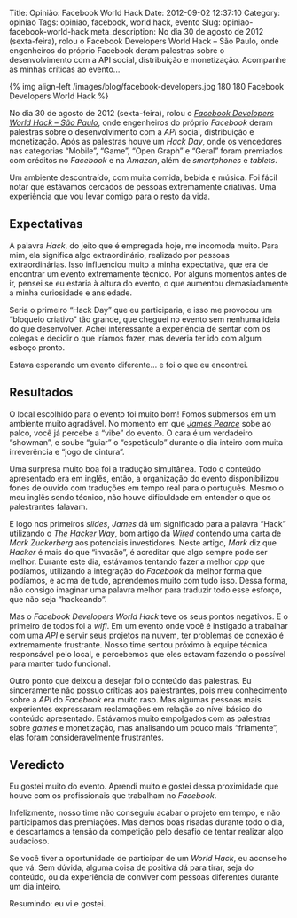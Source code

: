 Title: Opinião: Facebook World Hack
Date: 2012-09-02 12:37:10
Category: opiniao
Tags: opiniao, facebook, world hack, evento
Slug: opiniao-facebook-world-hack
meta_description: No dia 30 de agosto de 2012 (sexta-feira), rolou o Facebook Developers World Hack – São Paulo, onde engenheiros do próprio Facebook deram palestras sobre o desenvolvimento com a API social, distribuição e monetização. Acompanhe as minhas críticas ao evento...


{% img align-left /images/blog/facebook-developers.jpg 180 180 Facebook Developers World Hack %}

No dia 30 de agosto de 2012 (sexta-feira), rolou o [*Facebook Developers World Hack – São Paulo*][],
onde engenheiros do próprio *Facebook* deram palestras sobre o
desenvolvimento com a *API* social, distribuição e monetização. Após as
palestras houve um *Hack Day*, onde os vencedores nas categorias
“Mobile”, “Game”, “Open Graph” e “Geral” foram premiados com créditos no
*Facebook* e na *Amazon*, além de *smartphones* e *tablets*.

<!-- PELICAN_END_SUMMARY -->

Um ambiente descontraído, com muita comida, bebida e música. Foi fácil
notar que estávamos cercados de pessoas extremamente criativas. Uma
experiência que vou levar comigo para o resto da vida.


Expectativas
------------

A palavra *Hack*, do jeito que é empregada hoje, me incomoda muito. Para
mim, ela significa algo extraordinário, realizado por pessoas
extraordinárias. Isso influenciou muito a minha expectativa, que era de
encontrar um evento extremamente técnico. Por alguns momentos antes de
ir, pensei se eu estaria à altura do evento, o que aumentou
demasiadamente a minha curiosidade e ansiedade.

Seria o primeiro “Hack Day” que eu participaria, e isso me provocou um
“bloqueio criativo” tão grande, que cheguei no evento sem nenhuma ideia
do que desenvolver. Achei interessante a experiência de sentar com os
colegas e decidir o que iríamos fazer, mas deveria ter ido com algum
esboço pronto.

Estava esperando um evento diferente… e foi o que eu encontrei.


Resultados
----------

O local escolhido para o evento foi muito bom! Fomos submersos em um
ambiente muito agradável. No momento em que [*James Pearce*][] sobe ao
palco, você já percebe a “vibe” do evento. O cara é um verdadeiro
“showman”, e soube “guiar” o “espetáculo” durante o dia inteiro com
muita irreverência e “jogo de cintura”.

Uma surpresa muito boa foi a tradução simultânea. Todo o conteúdo
apresentado era em inglês, então, a organização do evento disponibilizou
fones de ouvido com traduções em tempo real para o português. Mesmo o
meu inglês sendo técnico, não houve dificuldade em entender o que os
palestrantes falavam.

E logo nos primeiros *slides*, *James* dá um significado para a palavra
“Hack” utilizando o [*The Hacker Way*][], bom artigo da [*Wired*][]
contendo uma carta de *Mark Zuckerberg* aos potenciais investidores.
Neste artigo, *Mark* diz que *Hacker* é mais do que “invasão”, é
acreditar que algo sempre pode ser melhor. Durante este dia, estávamos
tentando fazer a melhor *app* que podíamos, utilizando a integração do
*Facebook* da melhor forma que podíamos, e acima de tudo, aprendemos
muito com tudo isso. Dessa forma, não consigo imaginar uma palavra
melhor para traduzir todo esse esforço, que não seja “hackeando”.

Mas o *Facebook Developers World Hack* teve os seus pontos negativos. E
o primeiro de todos foi a *wifi*. Em um evento onde você é instigado a
trabalhar com uma *API* e servir seus projetos na nuvem, ter problemas
de conexão é extremamente frustrante. Nosso time sentou próximo à equipe
técnica responsável pelo local, e percebemos que eles estavam fazendo o
possível para manter tudo funcional.

Outro ponto que deixou a desejar foi o conteúdo das palestras. Eu
sinceramente não possuo críticas aos palestrantes, pois meu conhecimento
sobre a *API* do *Facebook* era muito raso. Mas algumas pessoas mais
experientes expressaram reclamações em relação ao nível básico do
conteúdo apresentado. Estávamos muito empolgados com as palestras sobre
*games* e monetização, mas analisando um pouco mais “friamente”, elas
foram consideravelmente frustrantes.


Veredicto
---------

Eu gostei muito do evento. Aprendi muito e gostei dessa proximidade que
houve com os profissionais que trabalham no *Facebook*.

Infelizmente, nosso time não conseguiu acabar o projeto em tempo, e não
participamos das premiações. Mas demos boas risadas durante todo o dia,
e descartamos a tensão da competição pelo desafio de tentar realizar
algo audacioso.

Se você tiver a oportunidade de participar de um *World Hack*, eu
aconselho que vá. Sem dúvida, alguma coisa de positiva dá para tirar,
seja do conteúdo, ou da experiência de conviver com pessoas diferentes
durante um dia inteiro.

Resumindo: eu vi e gostei.


  [*Facebook Developers World Hack – São Paulo*]: http://www.facebook.com/groups/worldhacksp/
    "Página do evento no Facebook"
  [*James Pearce*]: http://www.facebook.com/jamesgpearce
    "Perfil do James no Facebook"
  [*The Hacker Way*]: http://www.wired.com/business/2012/02/zuck-letter/
    "Mark Zuckerberg's Letter to Investors - The Hacker Way"
  [*Wired*]: http://www.wired.com
    "Get in-depth coverage of current and future trends in technology"

